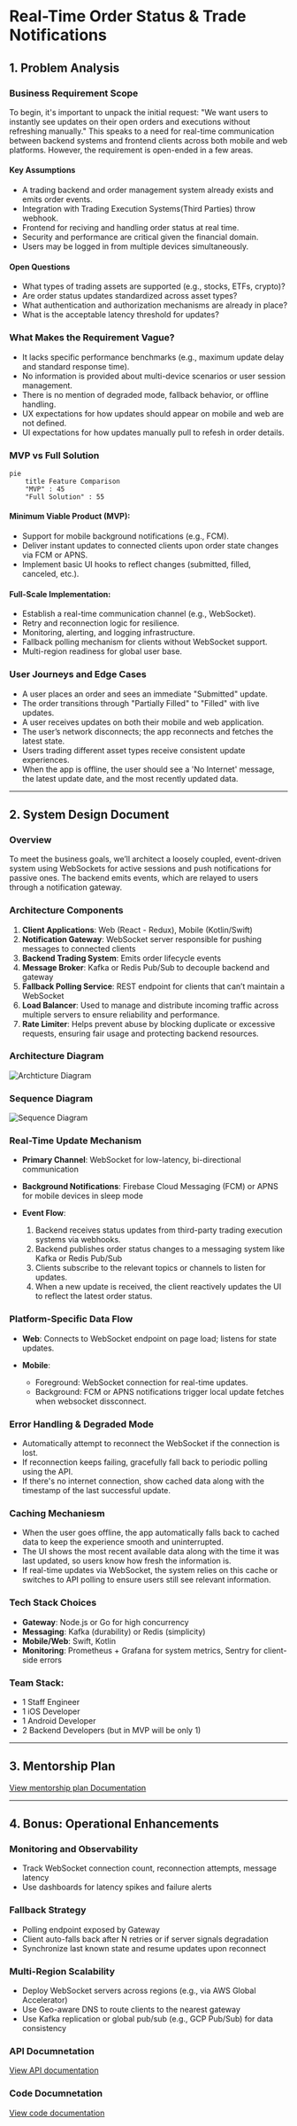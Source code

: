 # Real-Time Order Status & Trade Notifications

## 1. Problem Analysis

### Business Requirement Scope

To begin, it's important to unpack the initial request: "We want users to instantly see updates on their open orders and executions without refreshing manually." This speaks to a need for real-time communication between backend systems and frontend clients across both mobile and web platforms. However, the requirement is open-ended in a few areas.

#### Key Assumptions

* A trading backend and order management system already exists and emits order events.
* Integration with Trading Execution Systems(Third Parties) throw webhook.
* Frontend for reciving and handling order status at real time.
* Security and performance are critical given the financial domain.
* Users may be logged in from multiple devices simultaneously.

#### Open Questions

* What types of trading assets are supported (e.g., stocks, ETFs, crypto)?
* Are order status updates standardized across asset types?
* What authentication and authorization mechanisms are already in place?
* What is the acceptable latency threshold for updates?

### What Makes the Requirement Vague?

* It lacks specific performance benchmarks (e.g., maximum update delay and standard response time).
* No information is provided about multi-device scenarios or user session management.
* There is no mention of degraded mode, fallback behavior, or offline handling.
* UX expectations for how updates should appear on mobile and web are not defined.
* UI expectations for how updates manually pull to refesh in order details.

### MVP vs Full Solution
```mermaid
pie
    title Feature Comparison
    "MVP" : 45
    "Full Solution" : 55
```
#### Minimum Viable Product (MVP):

* Support for mobile background notifications (e.g., FCM).
* Deliver instant updates to connected clients upon order state changes via FCM or APNS.
* Implement basic UI hooks to reflect changes (submitted, filled, canceled, etc.).

#### Full-Scale Implementation:

* Establish a real-time communication channel (e.g., WebSocket).
* Retry and reconnection logic for resilience.
* Monitoring, alerting, and logging infrastructure.
* Fallback polling mechanism for clients without WebSocket support.
* Multi-region readiness for global user base.

### User Journeys and Edge Cases

* A user places an order and sees an immediate "Submitted" update.
* The order transitions through "Partially Filled" to "Filled" with live updates.
* A user receives updates on both their mobile and web application.
* The user’s network disconnects; the app reconnects and fetches the latest state.
* Users trading different asset types receive consistent update experiences.
* When the app is offline, the user should see a 'No Internet' message, the latest update date, and the most recently updated data.
---

## 2. System Design Document

### Overview

To meet the business goals, we’ll architect a loosely coupled, event-driven system using WebSockets for active sessions and push notifications for passive ones. The backend emits events, which are relayed to users through a notification gateway.

### Architecture Components

1. **Client Applications**: Web (React - Redux), Mobile (Kotlin/Swift)
2. **Notification Gateway**: WebSocket server responsible for pushing messages to connected clients
3. **Backend Trading System**: Emits order lifecycle events
4. **Message Broker**: Kafka or Redis Pub/Sub to decouple backend and gateway
5. **Fallback Polling Service**: REST endpoint for clients that can’t maintain a WebSocket
6. **Load Balancer**: Used to manage and distribute incoming traffic across multiple servers to ensure reliability and performance.
7. **Rate Limiter**: Helps prevent abuse by blocking duplicate or excessive requests, ensuring fair usage and protecting backend resources.
### Architecture Diagram
![Archticture Diagram](./diagram/archtictureDiagram.png)

### Sequence Diagram
![Sequence Diagram](./diagram/sequenceDiagram.jpeg)

### Real-Time Update Mechanism

* **Primary Channel**: WebSocket for low-latency, bi-directional communication
* **Background Notifications**: Firebase Cloud Messaging (FCM) or APNS for mobile devices in sleep mode
* **Event Flow**:

  1. Backend receives status updates from third-party trading execution systems via webhooks.
  2. Backend publishes order status changes to a messaging system like Kafka or Redis Pub/Sub
  3. Clients subscribe to the relevant topics or channels to listen for updates.
  4. When a new update is received, the client reactively updates the UI to reflect the latest order status.

### Platform-Specific Data Flow

* **Web**: Connects to WebSocket endpoint on page load; listens for state updates.
* **Mobile**:

  * Foreground: WebSocket connection for real-time updates.
  * Background: FCM or APNS notifications trigger local update fetches when websocket dissconnect.

### Error Handling & Degraded Mode

* Automatically attempt to reconnect the WebSocket if the connection is lost.
* If reconnection keeps failing, gracefully fall back to periodic polling using the API.
* If there's no internet connection, show cached data along with the timestamp of the last successful update.

### Caching Mechaniesm

* When the user goes offline, the app automatically falls back to cached data to keep the experience smooth and uninterrupted.
* The UI shows the most recent available data along with the time it was last updated, so users know how fresh the information is.
* If real-time updates via WebSocket, the system relies on this cache or switches to API polling to ensure users still see relevant information.

### Tech Stack Choices

* **Gateway**: Node.js or Go for high concurrency
* **Messaging**: Kafka (durability) or Redis (simplicity)
* **Mobile/Web**: Swift, Kotlin
* **Monitoring**: Prometheus + Grafana for system metrics, Sentry for client-side errors

### Team Stack:
- 1 Staff Engineer
- 1 iOS Developer
- 1 Android Developer
- 2 Backend Developers (but in MVP will be only 1)
---

## 3. Mentorship Plan
[View mentorship plan Documentation](./mentorshipPlan.md)

---

## 4. Bonus: Operational Enhancements

### Monitoring and Observability

* Track WebSocket connection count, reconnection attempts, message latency
* Use dashboards for latency spikes and failure alerts

### Fallback Strategy

* Polling endpoint exposed by Gateway
* Client auto-falls back after N retries or if server signals degradation
* Synchronize last known state and resume updates upon reconnect

### Multi-Region Scalability

* Deploy WebSocket servers across regions (e.g., via AWS Global Accelerator)
* Use Geo-aware DNS to route clients to the nearest gateway
* Use Kafka replication or global pub/sub (e.g., GCP Pub/Sub) for data consistency

### API Documnetation
[View API documentation](./APIDocumentation.md)

### Code Documnetation
[View code documentation](./Code.md)
